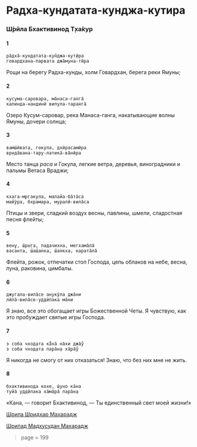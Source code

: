 # Радха-кундатата-кунджа-кутира

### Ш́рӣла Бхактивинод Т̣ха̄кур

#### 1

    ра̄дха̄-кун̣д̣атат̣а-кун̃джа-кут̣ӣра
    говардхана-парвата джа̄муна-тӣра

Рощи на берегу Радха-кунды, холм Говардхан, берега реки Ямуны;

#### 2

    кусума-саровара, ма̄наса-ган̇га̄
    калинда-нандинӣ випула-таран̇га̄

Озеро Кусум-саровар, река Манаса-ганга, накатывающие волны Ямуны, дочери солнца;

#### 3

    вам̇ш́ӣват̣а, гокула, дхӣрасамӣра
    вр̣нда̄вана-тару-латика̄-ва̄нӣра

Место танца *раса* и Гокула, легкие ветра, деревья, виноградники и пальмы Ветаса Враджи;

#### 4

    кхага-мр̣гакула, малайа-ба̄та̄са
    майӯра, бхрамара, муралӣ-вила̄са

Птицы и звери, сладкий воздух весны, павлины, шмели, сладостная песня флейты;

#### 5

    вен̣у, ш́р̣н̣га, падачихна, мегхама̄ла̄
    васанта, ш́аш́ан̇ка, ш́ан̇кха, карата̄ла̄

Флейта, рожок, отпечатки стоп Господа, цепь облаков на небе, весна, луна, раковина, цимбалы.

#### 6

    джугала-вила̄се анукӯла джа̄ни
    лӣла̄-вила̄се-уддӣпака ма̄ни

Я знаю, все это обогащает игры Божественной Четы. Я чувствую, как это пробуждает святые игры Господа.

#### 7

    э соба чход̣ата ка̄̐ха̄ на̄хи джа̄у̐
    э соба чход̣ата пара̄н̣а ха̄ра̄у̐

Я никогда не смогу от них отказаться! Знаю, что без них мне не жить.

#### 8

    бхактивинода кохе, ш́уно ка̄на
    туйа̄ уддӣпака ха̄ма̄ра̄ пара̄н̣а

«Кана, — говорит Бхактивинод, — Ты единственный свет моей жизни!»

[Шрила Шридхар Махарадж](https://soundcloud.com/bharatimaharaj/sridhar-maharaj-and-govinda-5)

[Шрипад Мадхусудан Махарадж](https://soundcloud.com/bharatimaharaj/madhusudan-maharaj-day-programm-kisel)


> page = 199